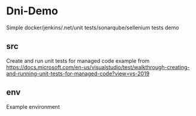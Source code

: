 # Dni-Demo
Simple docker/jenkins/.net/unit tests/sonarqube/sellenium tests demo

## src
Create and run unit tests for managed code example from https://docs.microsoft.com/en-us/visualstudio/test/walkthrough-creating-and-running-unit-tests-for-managed-code?view=vs-2019

## env
Example environment

